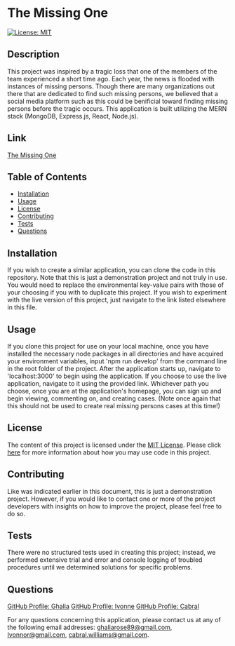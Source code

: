 # The Missing One

  [![License: MIT](https://img.shields.io/badge/License-MIT-yellow.svg)](https://opensource.org/licenses/MIT)

  ## Description
  This project was inspired by a tragic loss that one of the members of the team experienced a short time ago.  Each year, the news is flooded with instances of missing persons.  Though there are many organizations out there that are dedicated to find such missing persons, we believed that a social media platform such as this could be benificial toward finding missing persons before the tragic occurs.  This application is built utilizing the MERN stack (MongoDB, Express.js, React, Node.js).
  
  ## Link
  [The Missing One](https://lit-scrubland-68499.herokuapp.com/)
  
  ## Table of Contents
  
  * [Installation](#installation)
  * [Usage](#usage)
  * [License](#license)
  * [Contributing](#contributing)
  * [Tests](#tests)
  * [Questions](#questions)
  
  ## Installation
  
  If you wish to create a similar application, you can clone the code in this repository.  Note that this is just a demonstration project and not truly in use.  You would need to replace the environmental key-value pairs with those of your choosing if you with to duplicate this project.  If you wish to experiment with the live version of this project, just navigate to the link listed elsewhere in this file.
  
  ## Usage
  
  If you clone this project for use on your local machine, once you have installed the necessary node packages in all directories and have acquired your environment variables, input 'npm run develop' from the command line in the root folder of the project.  After the application starts up, navigate to 'localhost:3000' to begin using the application.  If you choose to use the live application, navigate to it using the provided link.  Whichever path you choose, once you are at the application's homepage, you can sign up and begin viewing, commenting on, and creating cases.  (Note once again that this should not be used to create real missing persons cases at this time!)
  
  ## License
  
  The content of this project is licensed under the [MIT License](https://opensource.org/licenses/MIT).  Please click [here](https://opensource.org/licenses/MIT) for more information about how you may use code in this project.

  ## Contributing

  Like was indicated earlier in this document, this is just a demonstration project.  However, if you would like to contact one or more of the project developers with insights on how to improve the project, please feel free to do so.
  
  
  ## Tests
  
  There were no structured tests used in creating this project; instead, we performed extensive trial and error and console logging of troubled procedures until we determined solutions for specific problems.
  
  ## Questions
  [GitHub Profile: Ghalia](http://github.com/ghaliarose89)
  [GitHub Profile: Ivonne](http://github.com/Ivonnor1975)
  [GitHub Profile: Cabral](http://github.com/cabralwilliams)
  
  For any questions concerning this application, please contact us at any of the following email addresses: ghaliarose89@gmail.com, Ivonnor@gmail.com, cabral.williams@gmail.com.